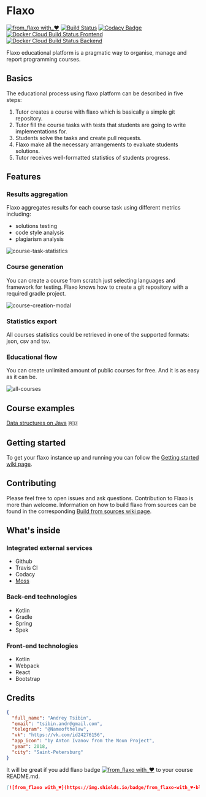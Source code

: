 # Flaxo
[![from_flaxo with_♥](https://img.shields.io/badge/from_flaxo-with_♥-blue.svg)](https://github.com/tcibinan/flaxo)
[![Build Status](https://travis-ci.org/tcibinan/flaxo.svg?branch=dev)](https://travis-ci.org/tcibinan/flaxo)
[![Codacy Badge](https://api.codacy.com/project/badge/Grade/5b599e5082814d26b34c778670c9985c)](https://www.codacy.com/app/NameOfTheLaw/flaxo?utm_source=github.com&amp;utm_medium=referral&amp;utm_content=tcibinan/flaxo&amp;utm_campaign=Badge_Grade)
[![Docker Cloud Build Status Frontend](https://img.shields.io/docker/cloud/build/flaxo/frontend.svg?label=frontend%20docker%20build)](https://hub.docker.com/r/flaxo/frontend)
[![Docker Cloud Build Status Backend](https://img.shields.io/docker/cloud/build/flaxo/backend.svg?label=backend%20docker%20build)](https://hub.docker.com/r/flaxo/backend)

Flaxo educational platform is a pragmatic way to organise, manage and report programming courses.

## Basics

The educational process using flaxo platform can be described in five steps:

1. Tutor creates a course with flaxo which is basically a simple git repository.
2. Tutor fill the course tasks with tests that students are going to write implementations for.
3. Students solve the tasks and create pull requests.
4. Flaxo make all the necessary arrangements to evaluate students solutions.
5. Tutor receives well-formatted statistics of students progress.

## Features

### Results aggregation

Flaxo aggregates results for each course task using different metrics including: 

- solutions testing
- code style analysis
- plagiarism analysis

![course-task-statistics](https://github.com/tcibinan/flaxo/raw/dev/screenshots/course-task.png)

### Course generation

You can create a course from scratch just selecting languages and framework for testing.
Flaxo knows how to create a git repository with a required gradle project.

![course-creation-modal](https://github.com/tcibinan/flaxo/raw/dev/screenshots/course-creation-modal.png)

### Statistics export

All courses statistics could be retrieved in one of the supported formats: json, csv and tsv.

### Educational flow

You can create unlimited amount of public courses for free. And it is as easy as it can be.

![all-courses](https://github.com/tcibinan/flaxo/raw/dev/screenshots/all-courses.png)

## Course examples

[Data structures on Java](https://github.com/tcibinan/data-structures-course) :ru:

## Getting started

To get your flaxo instance up and running you can follow the [Getting started wiki page](https://github.com/tcibinan/flaxo/wiki/Getting-started).

## Contributing

Please feel free to open issues and ask questions. Contribution to Flaxo is more than welcome.
Information on how to build flaxo from sources can be found in the corresponding 
[Build from sources wiki page](https://github.com/tcibinan/flaxo/wiki/Build-from-sources).

## What's inside

### Integrated external services

- Github
- Travis CI
- Codacy
- [Moss](https://theory.stanford.edu/~aiken/moss/)

### Back-end technologies

- Kotlin
- Gradle
- Spring
- Spek

### Front-end technologies

- Kotlin
- Webpack
- React
- Bootstrap

## Credits

```json
{ 
  "full_name": "Andrey Tsibin",
  "email": "tsibin.andr@gmail.com",
  "telegram": "@Nameofthelaw",
  "vk": "https://vk.com/id24276156",
  "app_icon": "by Anton Ivanov from the Noun Project",
  "year": 2018,
  "city": "Saint-Petersburg"
}
```

It will be great if you add flaxo badge [![from_flaxo with_♥](https://img.shields.io/badge/from_flaxo-with_♥-blue.svg)](https://github.com/tcibinan/flaxo) to your course README.md.

```markdown
[![from_flaxo with_♥](https://img.shields.io/badge/from_flaxo-with_♥-blue.svg)](https://github.com/tcibinan/flaxo)
```
